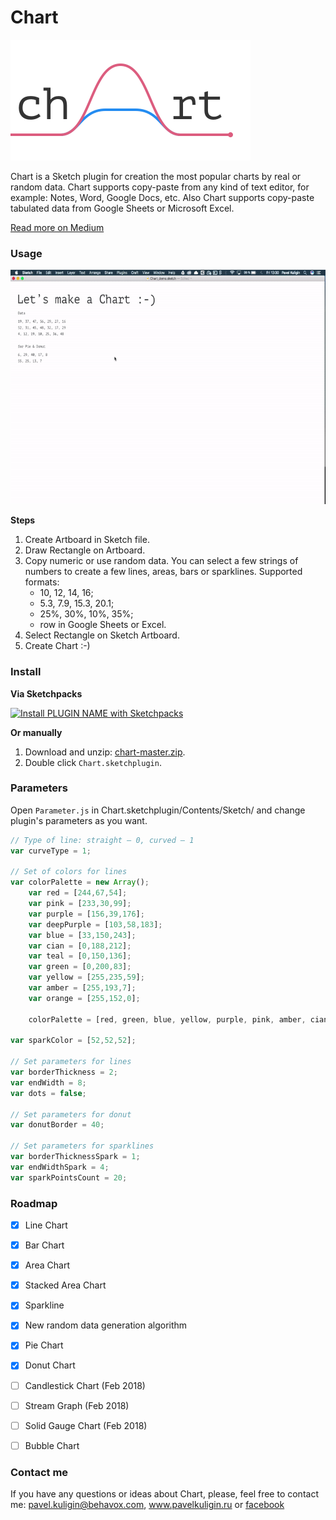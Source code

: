 # Chart

<img width="384" height="193" src="images/chart-2x.png" title="Chart promo">

Chart is a Sketch plugin for creation the most popular charts by real or random data. Chart supports copy-paste from any kind of text editor, for example: Notes, Word, Google Docs, etc. Also Chart supports copy-paste tabulated data from Google Sheets or Microsoft Excel.

[Read more on Medium](https://medium.com/@pavelkuligin/chart-the-most-powerful-data-visualization-plugin-for-sketch-6849155e09ab)


### Usage

<img width="600" height="375" src="images/usage.gif" title="How to use Chart">

**Steps**

1. Create Artboard in Sketch file.
2. Draw Rectangle on Artboard. 
3. Copy numeric or use random data. You can select a few strings of numbers 
to create a few lines, areas, bars or sparklines. Supported formats:
   - 10, 12, 14, 16;
   - 5.3, 7.9, 15.3, 20.1;
   - 25%, 30%, 10%, 35%;
   - row in Google Sheets or Excel.
4. Select Rectangle on Sketch Artboard.
5. Create Chart :-)


### Install

**Via Sketchpacks**

[![Install PLUGIN NAME with Sketchpacks](http://sketchpacks-com.s3.amazonaws.com/assets/badges/sketchpacks-badge-install.png "Install Chart with Sketchpacks")](https://sketchpacks.com/pavelkuligin/chart/install)

**Or manually**

1. Download and unzip: [chart-master.zip](https://github.com/pavelkuligin/chart/archive/master.zip).
2. Double click `Chart.sketchplugin`.


### Parameters

Open `Parameter.js` in Chart.sketchplugin/Contents/Sketch/ and change plugin's parameters as you want.

```javascript
// Type of line: straight — 0, curved — 1
var curveType = 1;

// Set of colors for lines
var colorPalette = new Array();
	var red = [244,67,54];
	var pink = [233,30,99];
	var purple = [156,39,176];
	var deepPurple = [103,58,183];
	var blue = [33,150,243];
	var cian = [0,188,212];
	var teal = [0,150,136];
	var green = [0,200,83];
	var yellow = [255,235,59];
	var amber = [255,193,7];
	var orange = [255,152,0];

	colorPalette = [red, green, blue, yellow, purple, pink, amber, cian, deepPurple, teal, orange];

var sparkColor = [52,52,52];

// Set parameters for lines
var borderThickness = 2;
var endWidth = 8;
var dots = false;

// Set parameters for donut
var donutBorder = 40;

// Set parameters for sparklines
var borderThicknessSpark = 1;
var endWidthSpark = 4;
var sparkPointsCount = 20;
```


### Roadmap

- [x] Line Chart
- [x] Bar Chart
- [x] Area Chart
- [x] Stacked Area Chart
- [x] Sparkline
- [x] New random data generation algorithm
- [x] Pie Chart
- [x] Donut Chart
- [ ] Candlestick Chart (Feb 2018)
- [ ] Stream Graph (Feb 2018)
- [ ] Solid Gauge Chart (Feb 2018)
- [ ] Bubble Chart



### Contact me

If you have any questions or ideas about Chart, please, feel free to contact me:
pavel.kuligin@behavox.com, www.pavelkuligin.ru or [facebook](https://www.facebook.com/kuligin.pavel)

